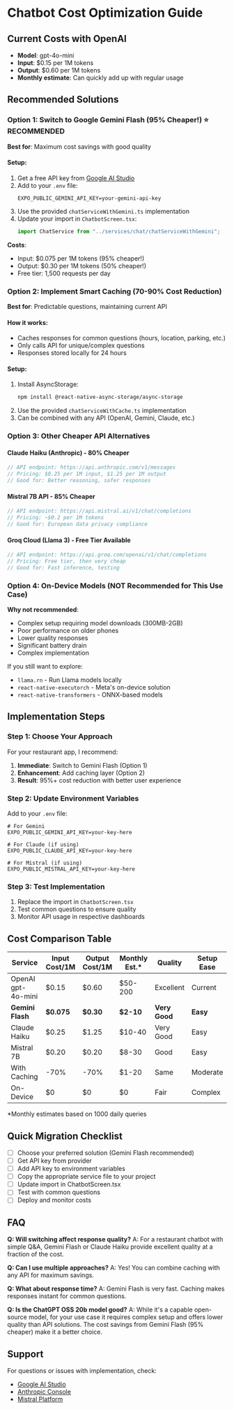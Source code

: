 # Chatbot Cost Optimization Guide

## Current Costs with OpenAI

- **Model**: gpt-4o-mini
- **Input**: $0.15 per 1M tokens
- **Output**: $0.60 per 1M tokens
- **Monthly estimate**: Can quickly add up with regular usage

## Recommended Solutions

### Option 1: Switch to Google Gemini Flash (95% Cheaper!) ⭐ RECOMMENDED

**Best for**: Maximum cost savings with good quality

#### Setup:

1. Get a free API key from [Google AI Studio](https://makersuite.google.com/app/apikey)
2. Add to your `.env` file:
   ```
   EXPO_PUBLIC_GEMINI_API_KEY=your-gemini-api-key
   ```
3. Use the provided `chatServiceWithGemini.ts` implementation
4. Update your import in `ChatbotScreen.tsx`:
   ```typescript
   import ChatService from "../services/chat/chatServiceWithGemini";
   ```

**Costs**:

- Input: $0.075 per 1M tokens (95% cheaper!)
- Output: $0.30 per 1M tokens (50% cheaper!)
- Free tier: 1,500 requests per day

### Option 2: Implement Smart Caching (70-90% Cost Reduction)

**Best for**: Predictable questions, maintaining current API

#### How it works:

- Caches responses for common questions (hours, location, parking, etc.)
- Only calls API for unique/complex questions
- Responses stored locally for 24 hours

#### Setup:

1. Install AsyncStorage:
   ```bash
   npm install @react-native-async-storage/async-storage
   ```
2. Use the provided `chatServiceWithCache.ts` implementation
3. Can be combined with any API (OpenAI, Gemini, Claude, etc.)

### Option 3: Other Cheaper API Alternatives

#### Claude Haiku (Anthropic) - 80% Cheaper

```javascript
// API endpoint: https://api.anthropic.com/v1/messages
// Pricing: $0.25 per 1M input, $1.25 per 1M output
// Good for: Better reasoning, safer responses
```

#### Mistral 7B API - 85% Cheaper

```javascript
// API endpoint: https://api.mistral.ai/v1/chat/completions
// Pricing: ~$0.2 per 1M tokens
// Good for: European data privacy compliance
```

#### Groq Cloud (Llama 3) - Free Tier Available

```javascript
// API endpoint: https://api.groq.com/openai/v1/chat/completions
// Pricing: Free tier, then very cheap
// Good for: Fast inference, testing
```

### Option 4: On-Device Models (NOT Recommended for This Use Case)

**Why not recommended**:

- Complex setup requiring model downloads (300MB-2GB)
- Poor performance on older phones
- Lower quality responses
- Significant battery drain
- Complex implementation

If you still want to explore:

- `llama.rn` - Run Llama models locally
- `react-native-executorch` - Meta's on-device solution
- `react-native-transformers` - ONNX-based models

## Implementation Steps

### Step 1: Choose Your Approach

For your restaurant app, I recommend:

1. **Immediate**: Switch to Gemini Flash (Option 1)
2. **Enhancement**: Add caching layer (Option 2)
3. **Result**: 95%+ cost reduction with better user experience

### Step 2: Update Environment Variables

Add to your `.env` file:

```
# For Gemini
EXPO_PUBLIC_GEMINI_API_KEY=your-key-here

# For Claude (if using)
EXPO_PUBLIC_CLAUDE_API_KEY=your-key-here

# For Mistral (if using)
EXPO_PUBLIC_MISTRAL_API_KEY=your-key-here
```

### Step 3: Test Implementation

1. Replace the import in `ChatbotScreen.tsx`
2. Test common questions to ensure quality
3. Monitor API usage in respective dashboards

## Cost Comparison Table

| Service            | Input Cost/1M | Output Cost/1M | Monthly Est.\* | Quality       | Setup Ease |
| ------------------ | ------------- | -------------- | -------------- | ------------- | ---------- |
| OpenAI gpt-4o-mini | $0.15         | $0.60          | $50-200        | Excellent     | Current    |
| **Gemini Flash**   | **$0.075**    | **$0.30**      | **$2-10**      | **Very Good** | **Easy**   |
| Claude Haiku       | $0.25         | $1.25          | $10-40         | Very Good     | Easy       |
| Mistral 7B         | $0.20         | $0.20          | $8-30          | Good          | Easy       |
| With Caching       | -70%          | -70%           | $1-20          | Same          | Moderate   |
| On-Device          | $0            | $0             | $0             | Fair          | Complex    |

\*Monthly estimates based on 1000 daily queries

## Quick Migration Checklist

- [ ] Choose your preferred solution (Gemini Flash recommended)
- [ ] Get API key from provider
- [ ] Add API key to environment variables
- [ ] Copy the appropriate service file to your project
- [ ] Update import in ChatbotScreen.tsx
- [ ] Test with common questions
- [ ] Deploy and monitor costs

## FAQ

**Q: Will switching affect response quality?**
A: For a restaurant chatbot with simple Q&A, Gemini Flash or Claude Haiku provide excellent quality at a fraction of the cost.

**Q: Can I use multiple approaches?**
A: Yes! You can combine caching with any API for maximum savings.

**Q: What about response time?**
A: Gemini Flash is very fast. Caching makes responses instant for common questions.

**Q: Is the ChatGPT OSS 20b model good?**
A: While it's a capable open-source model, for your use case it requires complex setup and offers lower quality than API solutions. The cost savings from Gemini Flash (95% cheaper) make it a better choice.

## Support

For questions or issues with implementation, check:

- [Google AI Studio](https://makersuite.google.com/)
- [Anthropic Console](https://console.anthropic.com/)
- [Mistral Platform](https://console.mistral.ai/)
